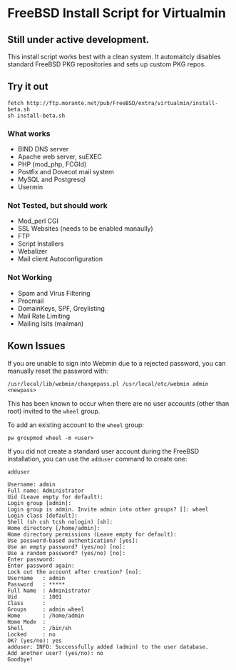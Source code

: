 # FreeBSD Install Script for Virtualmin

## Still under active development.

This install script works best with a clean system.  It automaitcly disables standard FreeBSD
PKG repositories and sets up custom PKG repos.  

## Try it out

```
fetch http://ftp.morante.net/pub/FreeBSD/extra/virtualmin/install-beta.sh
sh install-beta.sh
```

### What works

- BIND DNS server
- Apache web server, suEXEC
- PHP (mod_php, FCGId)
- Postfix and Dovecot mail system
- MySQL and Postgresql
- Usermin

### Not Tested, but should work

- Mod_perl CGI
- SSL Websites (needs to be enabled manaully)
- FTP
- Script Installers
- Webalizer
- Mail client Autoconfiguration

### Not Working

- Spam and Virus Filtering
- Procmail
- DomainKeys, SPF, Greylisting
- Mail Rate Limiting
- Mailing lsits (mailman)

## Kown Issues

If you are unable to sign into Webmin due to a rejected password, you can manually reset the password with:

```
/usr/local/lib/webmin/changepass.pl /usr/local/etc/webmin admin <newpass>
```

This has been known to occur when there are no user accounts (other than root) invited to the `wheel` group.  

To add an existing account to the `wheel` group:

```
pw groupmod wheel -m <user>
```

If you did not create a standard user account during the FreeBSD installation, you can use the `adduser` command to create one:

```
adduser

Username: admin
Full name: Administrator
Uid (Leave empty for default):
Login group [admin]:
Login group is admin. Invite admin into other groups? []: wheel
Login class [default]:
Shell (sh csh tcsh nologin) [sh]:
Home directory [/home/admin]:
Home directory permissions (Leave empty for default):
Use password-based authentication? [yes]:
Use an empty password? (yes/no) [no]:
Use a random password? (yes/no) [no]:
Enter password:
Enter password again:
Lock out the account after creation? [no]:
Username   : admin
Password   : *****
Full Name  : Administrator
Uid        : 1001
Class      :
Groups     : admin wheel
Home       : /home/admin
Home Mode  :
Shell      : /bin/sh
Locked     : no
OK? (yes/no): yes
adduser: INFO: Successfully added (admin) to the user database.
Add another user? (yes/no): no
Goodbye!
```